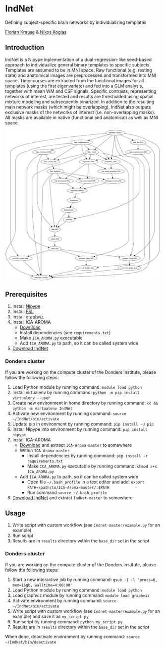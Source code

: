 # IndNet
Defining subject-specific brain networks by individualizing templates

[Florian Krause](https://www.ru.nl/english/people/krause-f/) & [Nikos Kogias](mailto:n.kogias@student.ru.nl)

## Introduction
IndNet is a Nipype inplementation of a dual-regression-like seed-based approach to individualize general binary templates to specific subjects. Templates are assumed to be in MNI space.
Raw functional (e.g. resting state) and anatomical images are preprocessed and transformed into MNI space. Timecourses are extracted from the functional images for all templates (using the first eigenvariate) and fed into a GLM analysis, together with mean WM and CSF signals. Specific contrasts, representing networks of interest, are tested and results are thresholded using spatial mixture modeling and subsequently binarized. In addition to the resulting main network masks (which might be overlapping), IndNet also outputs exclusive masks of the networks of interest (i.e. non-overlapping masks). All masks are available in native (functional and anatomical) as well as MNI space.

<a href="https://github.com/can-lab/IndNet/blob/master/indnet_graph_simple.png">
  <img src="https://github.com/can-lab/IndNet/raw/master/indnet_graph_simple.png" width="500">
</a>


## Prerequisites
1. Install [Nipype](https://nipype.readthedocs.io)
2. Install [FSL](https://fsl.fmrib.ox.ac.uk/fsl/fslwiki/)
3. Install [graphviz](https://www.graphviz.org/)
4. Install ICA-AROMA
   - [Download](https://github.com/fladd/ICA-AROMA/archive/master.zip)
   - Install dependencies (see `requirements.txt`)
   - Make `ICA_AROMA.py` executable
   - Add `ICA_AROMA.py` to path, so it can be called system wide
5. [Download IndNet](https://github.com/can-lab/IndNet/archive/master.zip)

### Donders cluster
If you are working on the compute cluster of the Donders Institute, please follow the following steps:
1. Load Python module by running command: `module load python`
2. Install virtualenv by running command: `python -m pip install virtualenv --user`
3. Create new environment in home directory by running command: `cd && python -m virtualenv IndNet`
4. Activate new environment by running command: `source ~/IndNet/bin/activate`
5. Update pip in environment by running command: `pip install -U pip`
6. Install Nipype into environment by running command: `pip install nipype`
7. Install ICA-AROMA
   - [Download](https://github.com/fladd/ICA-AROMA/archive/master.zip) and extract `ICA-Aroma-master` to somewhere
   - Within `ICA-Aroma-master`
      - Install dependencies by running command: `pip install -r requirements.txt`
      - Make `ICA_AROMA.py` executable by running command: `chmod a+x ICA_AROMA.py`
   - Add `ICA_AROMA.py` to path, so it can be called system wide
      - Open file `~/.bash_profile` in a text editor and add: `export PATH=/path/to/ICA-Aroma-master/:$PATH`
      - Run command `source ~/.bash_profile`
8. [Download IndNet](https://github.com/can-lab/IndNet/archive/master.zip) and extract `IndNet-master` to somewhere

## Usage
1. Write script with custom workflow (see `Indnet-master/example.py` for an example)
2. Run script
3. Results are in `results` directory within the `base_dir` set in the script

### Donders cluster
If you are working on the compute cluster of the Donders Institute, please follow the following steps:
1. Start a new interactive job by running command: `qsub -I -l 'procs=8, mem=16gb, walltime=4:00:00'`
2. Load Python module by running command: `module load python`
3. Load graphviz module by running command: `module load graphviz`
4. Activate environment by running command: `source ~/IndNet/bin/activate`
5. Write script with custom workflow (see `Indnet-master/example.py` for an example) and save it as `my_script.py`
6. Run script by running command: `python my_script.py`
7. Results are in `results` directory within the `base_dir` set in the script

When done, deactivate environment by running command: `source ~/IndNet/bin/deactivate`


